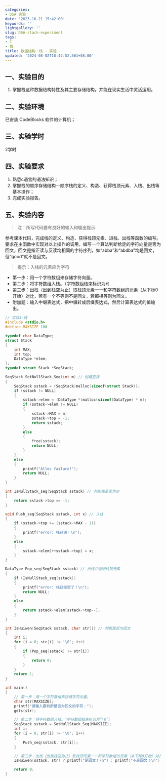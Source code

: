 ```yaml
---
categories:
- DSA 实验
date: '2023-10-21 15:42:00'
keywords: ''
lightgallery: ''
slug: DSA-stack-experiment
tags:
- C
- 栈
title: 数据结构：栈 - 实验
updated: '2024-08-02T18:47:52.561+08:00'
---
```

## 一、实验目的

1. 掌握栈这种数据结构特性及其主要存储结构，并能在现实生活中灵活运用。

## 二、实验环境

已安装 CodeBlocks 软件的计算机；

## 三、实验学时

2学时

## 四、实验要求

1. 熟悉c语言的语法知识；
2. 掌握栈的顺序存储结构—顺序栈的定义、构造、获得栈顶元素、入栈、出栈等基本操作；
3. 完成实验报告。

## 五、实验内容

> 注：所写代码要有良好的输入和输出提示

参考课本代码，完成栈的定义、构造、获得栈顶元素、进栈、出栈等函数的编写。要求在主函数中实现对以上操作的调用，编写一个算法判断给定的字符向量是否为回文。回文是指正读与反读均相同的字符序列，如“abba”和“abdba”均是回文，但“good”就不是回文。

> 提示：入栈的元素应为字符

- 第一步：用一个字符数组来存储字符向量。
- 第二步：将字符数组入栈。（字符数组结束标识为`#`）
- 第三步：出栈（出到栈空为止）取栈顶元素一一和字符数组的元素（从下标0开始）对比，若有一个不等则不是回文，若都相等则为回文。
- 附加题：输入中缀表达式，把中缀转成后缀表达式，然后计算表达式的值输出。

```c
// 实验3-栈
#include <stdio.h>
#define MAXSIZE 100

typedef char DataType;
struct Stack
{
    int MAX;
    int top;
    DataType *elem;
};
typedef struct Stack *SeqStack;

SeqStack SetNullStack_Seq(int m) // 创建空栈
{
    SeqStack sstack = (SeqStack)malloc(sizeof(struct Stack));
    if (sstack != NULL)
    {
        sstack->elem = (DataType *)malloc(sizeof(DataType) * m);
        if (sstack->elem != NULL)
        {
            sstack->MAX = m;
            sstack->top = -1;
            return sstack;
        }
        else
        {
            free(sstack);
            return NULL;
        }
    }
    else
    {
        printf("Alloc failure!");
        return NULL;
    }
}

int IsNullStack_seq(SeqStack sstack) // 判断栈是否为空
{
    return sstack->top == -1;
}

void Push_seq(SeqStack sstack, int x) // 入栈
{
    if (sstack->top >= (sstack->MAX - 1))
    {
        printf("error: 栈已满！\n");
    }
    else
    {
        sstack->elem[++sstack->top] = x;
    }
}

DataType Pop_seq(SeqStack sstack) // 出栈并返回栈顶元素
{
    if (IsNullStack_seq(sstack))
    {
        printf("error: 栈已经空了！\n");
        return NULL;
    }
    else
    {
        return sstack->elem[sstack->top--];
    }
}

int IsHuiwen(SeqStack sstack, char str[]) // 判断是否为回文
{
    int i;
    for (i = 0; str[i] != '\0'; i++)
    {
        if (Pop_seq(sstack) != str[i])
        {
            return 0;
        }
    }
    return 1;
}

int main()
{
    // 第一步：用一个字符数组来存储字符向量。
    char str[MAXSIZE];
    printf("请输入要判断是否为回文的字符：");
    gets(str);

    // 第二步：将字符数组入栈。（字符数组结束标识为“\0”）
    SeqStack sstack = SetNullStack_Seq(MAXSIZE);
    int i;
    for (i = 0; str[i] != '\0'; i++)
    {
        Push_seq(sstack, str[i]);
    }

    // 第三步：出栈（出到栈空为止）取栈顶元素一一和字符数组的元素（从下标0开始）对比，若有一个不等则不是回文，若都相等则为回文。
    IsHuiwen(sstack, str) ? printf("是回文！\n") : printf("不是回文！\n");

    return 0;
}
```
